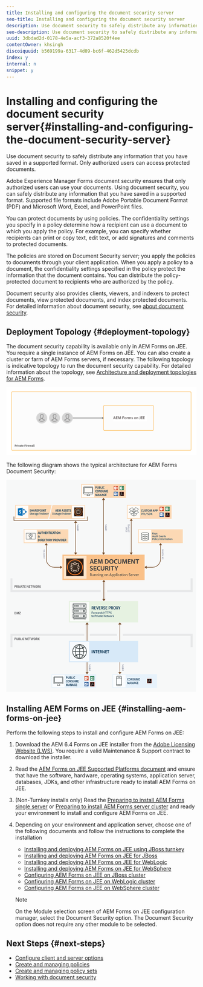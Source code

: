 ```yaml
---
title: Installing and configuring the document security server
seo-title: Installing and configuring the document security server
description: Use document security to safely distribute any information that you have saved in a supported format. Only authorized users can access protected documents. 
seo-description: Use document security to safely distribute any information that you have saved in a supported format. Only authorized users can access protected documents. 
uuid: 3dbdad2d-0178-4e5a-acf3-372a8520f4ee
contentOwner: khsingh
discoiquuid: b569199a-6317-4d09-bc6f-462d5425dcdb
index: y
internal: n
snippet: y
---
```


# Installing and configuring the document security server{#installing-and-configuring-the-document-security-server}

Use document security to safely distribute any information that you have saved in a supported format. Only authorized users can access protected documents. 

Adobe Experience Manager Forms document security ensures that only authorized users can use your documents. Using document security, you can safely distribute any information that you have saved in a supported format. Supported file formats include Adobe Portable Document Format (PDF) and Microsoft Word, Excel, and PowerPoint files.

You can protect documents by using policies. The confidentiality settings you specify in a policy determine how a recipient can use a document to which you apply the policy. For example, you can specify whether recipients can print or copy text, edit text, or add signatures and comments to protected documents.

The policies are stored on Document Security server; you apply the policies to documents through your client application. When you apply a policy to a document, the confidentiality settings specified in the policy protect the information that the document contains. You can distribute the policy-protected document to recipients who are authorized by the policy.

Document security also provides clients, viewers, and indexers to protect documents, view protected documents, and index protected documents. For detailed information about document security, see [about document security](../../forms/using/admin-help/document-security.md).

## Deployment Topology  {#deployment-topology}

The document security capability is available only in AEM Forms on JEE. You require a single instance of AEM Forms on JEE. You can also create a cluster or farm of AEM Forms servers, if necessary. The following topology is indicative topology to run the document security capability. For detailed information about the topology, see [Architecture and deployment topologies for AEM Forms](https://chl-author-preview.corp.adobe.com/content/help/en/experience-manager/6-4/forms/using/aem-forms-architecture-deployment.html).

![](assets/document-security-server_topology.png)

The following diagram shows the typical architecture for AEM Forms Document Security:

![](assets/document-security-typical-environment.png) 

## Installing AEM Forms on JEE {#installing-aem-forms-on-jee}

Perform the following steps to install and configure AEM Forms on JEE:

1. Download the AEM 6.4 Forms on JEE installer from the [Adobe Licensing Website (LWS)](http://licensing.adobe.com/). You require a valid Maintenance & Support contract to download the installer.
1. Read the [AEM Forms on JEE Supported Platforms document](../../forms/using/AEM-forms-JEE-supported-platforms.md) and ensure that have the software, hardware, operating systems, application server, databases, JDKs, and other infrastructure ready to install AEM Forms on JEE.
1. (Non-Turnkey installs only) Read the [Preparing to install AEM Forms single server](http://www.adobe.com/go/learn_aemforms_prepareInstallsingle_64) or [Preparing to install AEM Forms server cluster](http://www.adobe.com/go/learn_aemforms_prepareInstallcluster_64) and ready your environment to install and configure AEM Forms on JEE.
1. Depending on your environment and application server, choose one of the following documents and follow the instructions to complete the installation

    * [Installing and deploying AEM Forms on JEE using JBoss turnkey](http://www.adobe.com/go/learn_aemforms_installTurnkey_64)
    * [Installing and deploying AEM Forms on JEE for JBoss](http://www.adobe.com/go/learn_aemforms_installJBoss_64)
    * [Installing and deploying AEM Forms on JEE for WebLogic](http://www.adobe.com/go/learn_aemforms_installWebLogic_64)
    * [Installing and deploying AEM Forms on JEE for WebSphere](http://www.adobe.com/go/learn_aemforms_installWebSphere_64)
    * [Configuring AEM Forms on JEE on JBoss cluster](http://www.adobe.com/go/learn_aemforms_clusterJBoss_64)
    * [Configuring AEM Forms on JEE on WebLogic cluster](http://www.adobe.com/go/learn_aemforms_clusterWebLogic_64)
    * [Configuring AEM Forms on JEE on WebSphere cluster](http://www.adobe.com/go/learn_aemforms_clusterWebSphere_64)

   >[!NOTE]
   >
   >On the Module selection screen of AEM Forms on JEE configuration manager, select the Document Security option. The Document Security option does not require any other module to be selected.

## Next Steps {#next-steps}

* [Configure client and server options](https://chl-author-preview.corp.adobe.com/content/help/en/experience-manager/6-4/forms/using/admin-help/configuring-client-server-options.html)
* [Create and managing policies](https://chl-author-preview.corp.adobe.com/content/help/en/experience-manager/6-4/forms/using/admin-help/creating-policies.html)
* [Create and managing policy sets](https://chl-author-preview.corp.adobe.com/content/help/en/experience-manager/6-4/forms/using/admin-help/creating-policy-sets.html)
* [Working with document security](/forms/using/admin-help/topics)

